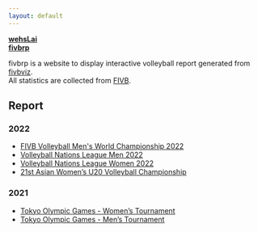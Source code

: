 ```yaml
---
layout: default
---
```

**[<i class="fa fa-user" aria-label="fa-user icon"></i>wehsLai](https://github.com/wehsLai)**  
**[<i class="fa fa-github" aria-label="fa-github icon"></i>fivbrp](https://github.com/wehsLai/fivbrp)**

fivbrp is a website to display interactive volleyball report generated from [<i class="fa fa-github" aria-label="fa-github icon"></i>fivbviz](https://github.com/wehsLai/fivbviz).  
All statistics are collected from [FIVB](https://www.fivb.com/).

## Report

### 2022
- [FIVB Volleyball Men's World Championship 2022](stats/mwch2022.html)
- [Volleyball Nations League Men 2022](stats/mvnl2022.html)
- [Volleyball Nations League Women 2022](stats/wvnl2022.html)
- [21st Asian Women’s U20 Volleyball Championship](stats/aswu2022.html)

### 2021
- [Tokyo Olympic Games - Women’s Tournament](stats/wog2020.html)
- [Tokyo Olympic Games - Men’s Tournament](stats/mog2020.html)